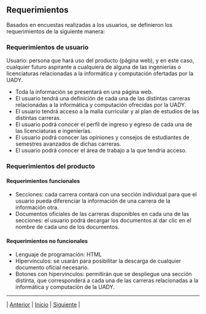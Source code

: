 ## Requerimientos

Basados en encuestas realizadas a los usuarios, se definieron los requerimientos de la siguiente manera:

### Requerimientos de usuario

  Usuario: persona que hará uso del producto (página web), y en este caso, cualquier futuro aspirante a cualquiera de alguna de las ingenierías o licenciaturas relacionadas a la informática y computación ofertadas por la UADY. 

  - Toda la información se presentará en una página web. 
  - El usuario tendrá una definición de cada una de las distintas carreras relacionadas a la informática y computación ofrecidas por la UADY.
  - El usuario tendrá acceso a la malla curricular y al plan de estudios de las distintas carreras.
  - El usuario podrá conocer el perfil de ingreso y egreso de cada una de las licenciaturas e ingenierías. 
  - El usuario podrá conocer las opiniones y consejos de estudiantes de semestres avanzados de dichas carreras.
  - El usuario podrá conocer el área de trabajo a la que tendría acceso.

### Requerimientos del producto

#### Requerimientos funcionales

  - Secciones: cada carrera contará con una sección individual para que el usuario pueda diferenciar la información de una carrera de la información otra. 
  - Documentos oficiales de las carreras disponibles en cada una de las secciones: el usuario podrá decargar los documentos al dar clic en el nombre de cada uno de los documentos. 

#### Requerimientos no funcionales

  - Lenguaje de programación: HTML
  - Hipervínculos: se usarán para posibilitar la descarga de cualquier documento oficial necesario. 
  - Botones con hipervínculos: permitirán que se despliegue una sección distinta, que corresponderá a cada una de las carreras relacionadas a la informática y computación de la UADY. 

***
| [Anterior](https://github.com/Geovanna-med/Enterate/blob/main/Documentos/Objetivos.md "Anterior") 
| [Inicio](https://github.com/Geovanna-med/Enterate "Inicio") 
| [Siguiente](https://github.com/Geovanna-med/Enterate/blob/main/Documentos/Competencias.md "Siguiente") |
